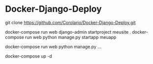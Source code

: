 # Docker-Django-Deploy

git clone https://github.com/Corolario/Docker-Django-Deploy.git

docker-compose run web django-admin startproject meusite .
docker-compose run web python manage.py startapp meuapp

docker-compose run web python manage.py ...

docker-compose up -d

